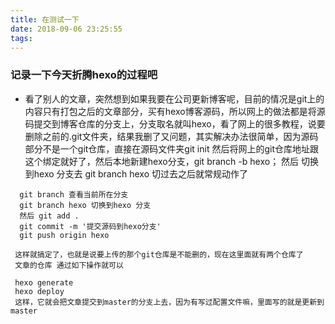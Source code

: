 ```yaml
---
title: 在测试一下
date: 2018-09-06 23:25:55
tags:
---
```


### 记录一下今天折腾hexo的过程吧
  * 看了别人的文章，突然想到如果我要在公司更新博客呢，目前的情况是git上的内容只有打包之后的文章部分，买有hexo博客源码，所以网上的做法都是将源码提交到博客仓库的分支上，分支取名就叫hexo，看了网上的很多教程，说要删除之前的.git文件夹，结果我删了又问题，其实解决办法很简单，因为源码部分不是一个git仓库，直接在源码文件夹git init 然后将网上的git仓库地址跟这个绑定就好了，然后本地新建hexo分支，git branch -b hexo；
  然后 切换到hexo 分支去 git branch hexo  切过去之后就常规动作了

  ```
    git branch 查看当前所在分支
    git branch hexo 切换到hexo 分支
    然后 git add .
    git commit -m '提交源码到hexo分支'
    git push origin hexo

   这样就搞定了，也就是说要上传的那个git仓库是不能删的，现在这里面就有两个仓库了
   文章的仓库 通过如下操作就可以

   hexo generate
   hexo deploy
   这样，它就会把文章提交到master的分支上去，因为有写过配置文件嘛，里面写的就是更新到master

  ```